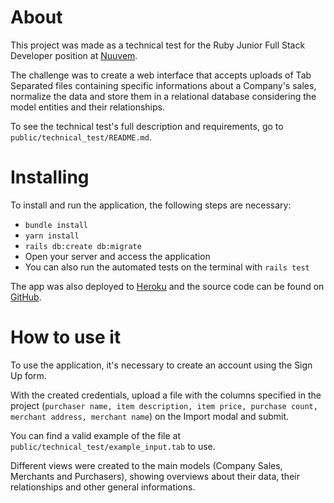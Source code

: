 # About

This project was made as a technical test for the Ruby Junior Full Stack Developer position at [Nuuvem](https://www.nuuvem.com/).

The challenge was to create a web interface that accepts uploads of Tab Separated files containing specific informations about a Company's sales, normalize the data and store them in a relational database considering the model entities and their relationships.

To see the technical test's full description and requirements, go to `public/technical_test/README.md`.

# Installing

To install and run the application, the following steps are necessary:

- `bundle install`
- `yarn install`
- `rails db:create db:migrate`
- Open your server and access the application
- You can also run the automated tests on the terminal with `rails test`

The app was also deployed to [Heroku](https://nuuvem-file-uploader.herokuapp.com/) and the source code can be found on [GitHub](https://github.com/biancaferreiralp/file-uploader).

# How to use it

To use the application, it's necessary to create an account using the Sign Up form.

With the created credentials, upload a file with the columns specified in the project (`purchaser name, item description, item price, purchase count, merchant address, merchant name`) on the Import modal and submit.

You can find a valid example of the file at `public/technical_test/example_input.tab` to use.

Different views were created to the main models (Company Sales, Merchants and Purchasers), showing overviews about their data, their relationships and other general informations.
